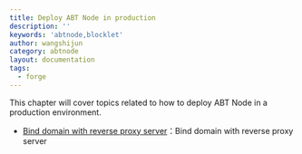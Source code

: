 ```yaml
---
title: Deploy ABT Node in production
description: ''
keywords: 'abtnode,blocklet'
author: wangshijun
category: abtnode
layout: documentation
tags:
  - forge
---
```


This chapter will cover topics related to how to deploy ABT Node in a production environment.

- [Bind domain with reverse proxy server](./bind-domain-with-reverse-proxy-server)：Bind domain with reverse proxy server

